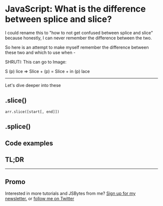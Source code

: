 # JavaScript: What is the difference between splice and slice?

I could rename this to "how to not get confused between splice and slice" because honestly, I can never remember the difference between the two. 

So here is an attempt to make myself remember the difference between these two and which to use when - 

SHRUTI: This can go to Image: 

S (p) lice => Slice + (p) = Slice + in (p) lace


--- 


Let's dive deeper into these

## .slice()

```arr.slice([start[, end]])```


## .splice()

## Code examples

## TL;DR

****
## Promo

Interested in more tutorials and JSBytes from me? [Sign up for my newsletter.](https://tinyletter.com/shrutikapoor) or [follow me on Twitter](https://twitter.com/shrutikapoor08)
